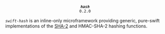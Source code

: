<p align="center">
  <strong><em><code>hash</code></em></strong><br><code>0.2.0</code>
</p>

*`swift-hash`* is an inline-only microframework providing generic, pure-swift implementations of the [SHA-2](https://en.wikipedia.org/wiki/SHA-2) and HMAC-SHA-2 hashing functions.
